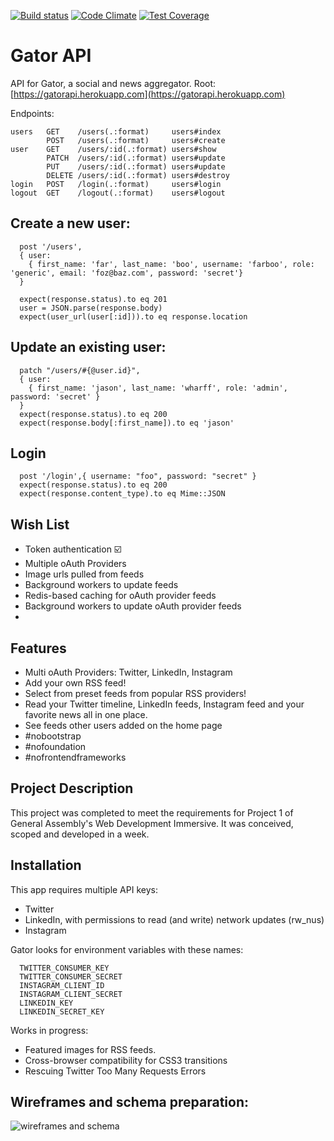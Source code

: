 [![Build status][ci-image]][ci-url] [![Code Climate][cc-climate-image]][cc-climate-url] [![Test Coverage][cc-coverage-image]][cc-coverage-url]

# Gator API

API for Gator, a social and news aggregator. Root: [https://gatorapi.herokuapp.com](https://gatorapi.herokuapp.com)

Endpoints: 

    users   GET    /users(.:format)     users#index
            POST   /users(.:format)     users#create
    user    GET    /users/:id(.:format) users#show
            PATCH  /users/:id(.:format) users#update
            PUT    /users/:id(.:format) users#update
            DELETE /users/:id(.:format) users#destroy
    login   POST   /login(.:format)     users#login
    logout  GET    /logout(.:format)    users#logout

## Create a new user:

      post '/users',
      { user:
        { first_name: 'far', last_name: 'boo', username: 'farboo', role: 'generic', email: 'foz@baz.com', password: 'secret'}
      }

      expect(response.status).to eq 201
      user = JSON.parse(response.body)
      expect(user_url(user[:id])).to eq response.location

## Update an existing user: 

      patch "/users/#{@user.id}",
      { user: 
        { first_name: 'jason', last_name: 'wharff', role: 'admin', password: 'secret' }
      }
      expect(response.status).to eq 200
      expect(response.body[:first_name]).to eq 'jason'

## Login

      post '/login',{ username: "foo", password: "secret" }
      expect(response.status).to eq 200
      expect(response.content_type).to eq Mime::JSON


## Wish List

* Token authentication :ballot_box_with_check:
* Multiple oAuth Providers
* Image urls pulled from feeds
* Background workers to update feeds
* Redis-based caching for oAuth provider feeds
* Background workers to update oAuth provider feeds
* 


Features
-----------
* Multi oAuth Providers: Twitter, LinkedIn, Instagram
* Add your own RSS feed!
* Select from preset feeds from popular RSS providers!
* Read your Twitter timeline, LinkedIn feeds, Instagram feed and your favorite news all in one place.
* See feeds other users added on the home page
* #nobootstrap
* #nofoundation
* #nofrontendframeworks

Project Description
---------
This project was completed to meet the requirements for Project 1 of General Assembly's Web Development Immersive. It was conceived, scoped and developed in a week. 

Installation
--------
This app requires multiple API keys: 

* Twitter
* LinkedIn, with permissions to read (and write) network updates (rw_nus)
* Instagram

Gator looks for environment variables with these names:

      TWITTER_CONSUMER_KEY
      TWITTER_CONSUMER_SECRET
      INSTAGRAM_CLIENT_ID
      INSTAGRAM_CLIENT_SECRET
      LINKEDIN_KEY
      LINKEDIN_SECRET_KEY

Works in progress: 

* Featured images for RSS feeds.
* Cross-browser compatibility for CSS3 transitions
* Rescuing Twitter Too Many Requests Errors


Wireframes and schema preparation:
----------------
![wireframes and schema](/docs/whiteboard-notes.jpg "Whiteboard notes")


[ci-image]: https://travis-ci.org/fishermanswharff/GatorApi.svg?branch=master
[ci-url]: https://travis-ci.org/fishermanswharff/GatorApi

[cc-climate-image]: https://codeclimate.com/github/fishermanswharff/GatorApi/badges/gpa.svg
[cc-climate-url]: https://codeclimate.com/github/fishermanswharff/GatorApi

[cc-coverage-image]: https://codeclimate.com/github/fishermanswharff/GatorApi/badges/coverage.svg
[cc-coverage-url]: https://codeclimate.com/github/fishermanswharff/GatorApi



